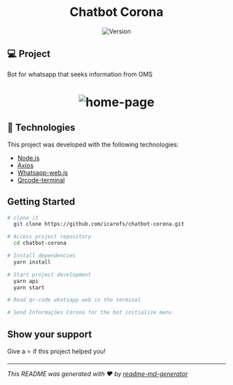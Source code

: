<h1 align="center">Chatbot Corona</h1>
<p align="center">
  <img alt="Version" src="https://img.shields.io/badge/version-0.1.0-blue.svg?cacheSeconds=2592000" />
</p>

## 💻 Project

Bot for whatsapp that seeks information from OMS

<h1 align="center">
    <img alt="home-page" title="home-page" src="https://user-images.githubusercontent.com/40183867/78368100-803aba80-7599-11ea-88d4-1fc73e32258a.png"  />
</h1>

## :rocket: Technologies

This project was developed with the following technologies:

- [Node.js](https://nodejs.org/en/docs/)
- [Axios](https://github.com/axios/axios)
- [Whatsapp-web.js](https://waguide.pedroslopez.me/)
- [Qrcode-terminal](https://www.npmjs.com/package/qrcode-terminal)

## Getting Started

```sh
# clone it
  git clone https://github.com/icarofs/chatbot-corona.git

# Access project repository
  cd chatbot-corona

# Install dependencies
  yarn install

# Start project development
  yarn api
  yarn start

# Read qr-code whatsapp web in the terminal

# Send Informações Corona for the bot initialize menu

```

## Show your support

Give a ⭐️ if this project helped you!

---

_This README was generated with ❤️ by [readme-md-generator](https://github.com/kefranabg/readme-md-generator)_
